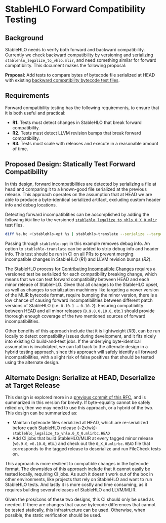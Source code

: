 # StableHLO Forward Compatibility Testing

## Background

StableHLO needs to verify both forward and backward compatibility. Currently we
check backward compatibility by versioning and serializing
`stablehlo_legalize_to_vhlo.mlir`, and need something similar for forward
compatibility. This document makes the following proposal:

**Proposal:** Add tests to compare bytes of bytecode file serialized at HEAD
with existing [backward compatibility bytecode test files](https://github.com/search?q=repo%3Aopenxla%2Fstablehlo+path%3A**%2Fstablehlo_legalize_to_vhlo.0_*&type=code).

## Requirements

Forward compatibility testing has the following requirements, to ensure that it
is both useful and practical:

* **R1.** Tests must detect changes in StableHLO that break forward compatibility.
* **R2.** Tests must detect LLVM revision bumps that break forward compatibility.
* **R3.** Tests must scale with releases and execute in a reasonable amount
of time.

## Proposed Design: Statically Test Forward Compatibility

In this design, forward incompatibilities are detected by serializing a file at
head and comparing it to a known-good file serialized at the previous release.
This approach operates on the assumption that at HEAD we are able to produce
a byte-identical serialized artifact, excluding custom header info and debug
locations.

Detecting forward incompatiblities can be accomplished by adding the following
`RUN` line to the versioned [`stablehlo_legalize_to_vhlo.0_X_0.mlir`](https://github.com/search?q=repo%3Aopenxla%2Fstablehlo+path%3A**%2Fstablehlo_legalize_to_vhlo.0_*&type=code)
test files.

```bash
diff %s.bc <(stablehlo-opt %s | stablehlo-translate --serialize --target=0.X.0)
```

Passing through `stablehlo-opt` in this example removes debug info. An option
to `stablehlo-translate` can be added to strip debug info and header info. This
test should be run in CI on all PRs to prevent merging incompatible changes in
StableHLO (_R1_) and LLVM revision bumps (_R2_).

The StableHLO process for [Contributing Incompatible Changes](https://github.com/openxla/stablehlo/blob/main/docs/vhlo.md#add-versioned-serialization-test)
requires a versioned test be serialized for each compatibility breaking change,
which means that we can test forward compatibility between HEAD and each minor
release of StableHLO. Given that all changes to the StableHLO opset, as well as
changes to serialization machinery like targeting a newer version of the MLIR
bytecode format, require bumping the minor version, there is a low chance of
causing forward incompatibilities between different patch versions of StableHLO
(i.e. `0.10.1 → 0.10.2`). Ensuring compatibility between HEAD and all minor
releases (`0.9.0`, `0.10.0`, etc.) should provide thorough enough coverage of the
two mentioned sources of forward incompatibilities.

Other benefits of this approach include that it is lightweight (_R3_), can be run
locally to detect compatibility issues during development, and it fits nicely into
existing CI build-and-test jobs. If the underlying byte-identical assumption is
invalidated, we can fall back to the alternate design in a hybrid testing approach,
since this approach will safely identify all forward incompatibilities, with a
slight risk of false positives that should be tested using the alternate design.

## Alternate Design: Serialize at HEAD, Deserialize at Target Release

This design is explored more in a [previous commit of this RFC](https://github.com/openxla/stablehlo/pull/1498/commits/0792eb75e85c54f9d106878569b088d03c568b70),
and is summarized in this version for brevity. If byte-equality cannot be safely
relied on, then we may need to use this approach, or a hybrid of the two. This
design can be summarized as:

* Maintain bytecode files serialized at HEAD, which are re-serialized before
  each StableHLO release (~2x/wk): `stablehlo_legalize_to_vhlo.0_X_0.mlirbc.HEAD`
* Add CI jobs that build StableHLO/MLIR at every tagged minor release
  (`v0.9.0`, `v0.10.0`, etc.) and check out the `0_X_0.mlirbc.HEAD` file that
  corresponds to the tagged release to deserialize and run FileCheck tests on.

This approach is more resilient to compatible changes in the bytecode format.
The downsides of this approach include that it cannot easily be tested locally,
requiring CI jobs. As such it doesn't work out of the box in other environments,
like projects that rely on StableHLO and want to run StableHLO tests. And
lastly it is more costly and time consuming, as it requires building several
releases of StableHLO and LLVM/MLIR.

Given the pros/cons of these two designs, this CI should only be used as needed.
If there are changes that cause bytecode differences that cannot be tested
statically, this infrastructure can be used. Otherwise, when possible, the
static verification should be used.
